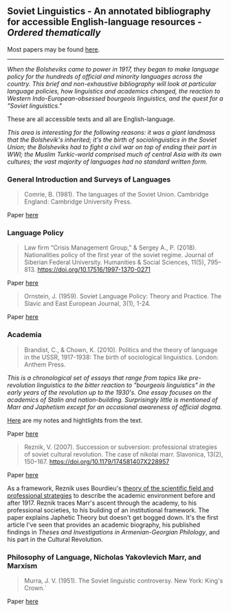 ## Soviet Linguistics - An annotated bibliography for accessible English-language resources - _Ordered thematically_<br />
Most papers may be found [here](https://github.com/johnschriner/presentations/tree/master/soviet_linguistics_-_papers).
___
_When the Bolsheviks came to power in 1917, they began to make language policy for the hundreds of official and minority languages across the country.  This brief and non-exhaustive bibliography will look at particular language policies, how linguistics and academics changed, the reaction to Western Indo-European-obsessed bourgeois linguistics, and the quest for a "Soviet linguistics."_

These are all accessible texts and all are English-language.  

_This area is interesting for the following reasons:  it was a giant landmass that the Bolshevik's inherited; it's the birth of sociolinguistics in the Soviet Union; the Bolsheviks had to fight a civil war on top of ending their part in WWI; the Muslim Turkic-world comprised much of central Asia with its own cultures; the vast majority of languages had no standard written form._

### General Introduction and Surveys of Languages

> Comrie, B. (1981). The languages of the Soviet Union. Cambridge England: Cambridge University Press.

Paper [here](https://mega.nz/#!RHwAXSaQ!MQCWYrh_zbXvsME5psGT699HosmfnrLfw3ax1gB-i2o) 

### Language Policy

> Law firm “Crisis Management Group,” & Sergey A., P. (2018). Nationalities policy of the first year of the soviet regime. Journal of Siberian Federal University. Humanities & Social Sciences, 11(5), 795–813. https://doi.org/10.17516/1997-1370-0271

Paper [here](https://mega.nz/#!oKYnRCba!Rv1ul6dcH7g_ff2Y-bsdosBrvZQBJtu0yhh9DXQshHU)


> Ornstein, J. (1959). Soviet Language Policy: Theory and Practice. The Slavic and East European Journal, 3(1), 1-24.

Paper [here](https://mega.nz/#!BTwAyCgA!hMDCkcaQlnft12ZKtm-66mFyrGkT3A-fNlfAIdxv1EA)

### Academia

> Brandist, C., & Chown, K. (2010). Politics and the theory of language in the USSR, 1917-1938: The birth of sociological linguistics. London: Anthem Press.

_This is a chronological set of essays that range from topics like pre-revolution linguistics to the bitter reaction to "bourgeois linguistics" in the early years of the revolution up to the 1930's.  One essay focuses on the academics of Stalin and nation-building.  Surprisingly little is mentioned of Marr and Japhetism except for an occasional awareness of official dogma._

[Here](https://mega.nz/#!QbYDmaTL!7oflptQNfC9tWyYWFHJbKfEuLjALvsGQjKcMRD4UQIg) are my notes and hightlights from the text.

Paper [here](https://github.com/johnschriner/presentations/blob/master/soviet_linguistics_-_papers/Politics%20and%20the%20Theory%20of%20Language%20in%20the%20Soviet%20Union%20-%20Brandist%20and%20Chown%20(2010).pdf)

> Reznik, V. (2007). Succession or subversion: professional strategies of soviet cultural revolution. The case of nikolai marr. Slavonica, 13(2), 150–167. https://doi.org/10.1179/174581407X228957

Paper [here](https://github.com/johnschriner/presentations/blob/master/soviet_linguistics_-_papers/Reznik%20(2007)%20Succession%20or%20Subversion-%20Professional%20Strategies%20of%20Soviet%20Cultural%20Revolution.pdf)

As a framework, Reznik uses Bourdieu's [theory of the scientific field and professional strategies](https://github.com/johnschriner/presentations/blob/master/soviet_linguistics_-_papers/Bourdieu%20(1975)%20The%20Specificity%20of%20the%20Scientific%20Field.pdf) to describe the academic environment before and after 1917.  Reznik traces Marr's ascent through the academy, to his professional societies, to his building of an institutional framework.  The paper explains Japhetic Theory but doesn't get bogged down.  It's the first article I've seen that provides an academic biography, his published findings in _Theses and Investigations in Armenian-Georgian Philology_, and his part in the Cultural Revolution.

### Philosophy of Language, Nicholas Yakovlevich Marr, and Marxism

> Murra, J. V. (1951). The Soviet linguistic controversy. New York: King's Crown.` 

Paper [here](https://mega.nz/#!5XgmVAiJ!ATUhq1kgbYFMt8r4gREZa2Sg2ceGhJ7y88Uc4j5I9xM)

